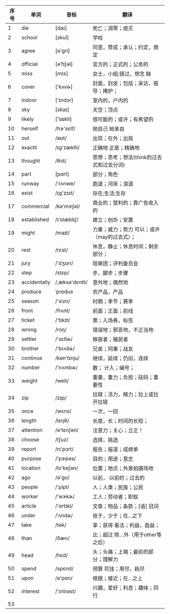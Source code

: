 | 序号 | 单词         | 音标           | 翻译                                          |
| ---- | ------------ | -------------- | --------------------------------------------- |
| 1    | die          | [daɪ]          | 死亡；凋零；熄灭                              |
| 2    | school       | [skul]         | 学校                                          |
| 3    | agree        | [ə'ɡri]        | 同意，赞成；承认；约定，商定                  |
| 4    | official     | [əˈfɪʃəl]      | 官方的；正式的；公务的                        |
| 5    | miss         | [mɪs]          | 女士，小姐;错过，想念 缺                      |
| 6    | cover        | ['kʌvɚ]        | 封面，封皮；包括；采访，报导；掩护；          |
| 7    | indoor       | ['ɪndɔr]       | 室内的，户内的                                |
| 8    | sky          | [skaɪ]         | 天空；顶点                                    |
| 9    | likely       | ['laɪkli]      | 很可能的；或许；有希望的                      |
| 10   | herself      | /hɝ'sɛlf/      | 她自己  她亲自                                |
| 11   | out          | /aʊt/          | 出现；在外；出局                              |
| 12   | exactli      | /ɪɡ'zæktli/    | 正确地 正是；精确地                           |
| 13   | thought      | /θɔt/          | 思想；思考；想法(think的过去式和过去分词)     |
| 14   | part         | [pɑrt]         | 部分；角色                                    |
| 15   | runway       | /'rʌnwe/       | 跑道；河床；滑道                              |
| 16   | exist        | /ɪɡ'zɪst/      | 存在;生活;生存                                |
| 17   | commercial   | /kə'mɝʃəl/     | 商业的；营利的；靠广告收入的                  |
| 18   | established  | /ɪˈstæblɪʃ/    | 建立；创办；安置                              |
| 19   | might        | /maɪt/         | 力量；威力；势力  可以；或许（may的过去式）； |
| 20   | rest         | /rɛst/         | 休息，静止；休息时间；剩余部分；              |
| 21   | jury         | /'dʒʊri/       | 陪审团；评判委员会                            |
| 22   | step         | /stɛp/         | 步，脚步；步骤                                |
| 23   | accidentally | /,æksə'dɛntli/ | 意外地；偶然地                                |
| 24   | produce      | ˈprɒdus        | 农产品，产品                                  |
| 25   | season       | /'sizn/        | 时期；季节；赛季                              |
| 26   | front        | /frʌnt/        | 前面；正面；前线                              |
| 27   | ticket       | /'tɪkɪt/       | 票；入场券，标签                              |
| 28   | wrong        | /rɔŋ/          | 错误地；邪恶地，不正当地                      |
| 29   | settler      | /'sɛtlɚ/       | 移居者；殖民者                                |
| 30   | brother      | /'brʌðɚ/      | 兄弟；同事；战友                              |
| 31   | continue     | /kən'tɪnju/    | 继续，延续；仍旧，连续                        |
| 32   | number       | /'nʌmbɚ/       | 数； 计入；编号；                             |
| 33   | weight       | /weit/         | 重量，重力；负担；砝码；重要性                |
| 34   | zip          | /zɪp/          | 拉链；活力，精力；拉上或拉开拉链              |
| 35   | once         | /wʌns/         | 一次，一回                                    |
| 36   | length       | /lɛŋθ/         | 长度，长；时间的长短；                        |
| 37   | attention    | /ə'tɛnʃən/     | 注意力；关心；立正！                          |
| 38   | choose       | /tʃuz/         | 选择，挑选                                    |
| 39   | report       | /rɪ'pɔrt/      | 报告；报道；成绩单                            |
| 40   | purpose      | /'pɝpəs/       | 目的；用途；意志                              |
| 41   | location     | /lo'keʃən/     | 位置；地点；外景拍摄场地                      |
| 42   | ago          | /ə'ɡo/         | 以前， 以前的；过去的                         |
| 43   | people       | /'pipl/        | 人；人类；民族；公民                          |
| 44   | worker       | /'wɝkɚ/        | 工人；劳动者；职蚁                            |
| 45   | article      | /'ɑrtɪkl/      | 文章；物品；条款；[语] 冠词                   |
| 46   | under        | /'ʌndɚ/        | 低于，少于；在...之下                         |
| 47   | take         | /tek/          | 拿；获得 看法；利益，盈益；                   |
| 48   | than         | /ðæn/          | 比；超过   除…外（用于other等之后）           |
| 49   | head         | /hɛd/          | 头；头痛；上端；最前的部分；理解力            |
| 50   | spend        | /spɛnd/        | 预算 花钱；用尽，耗尽                         |
| 51   | upon         | /ə'pɑn/        | 根据；接近；在…之上                           |
| 52   | interest     | /'ɪntrəst/     | 兴趣，爱好；利息；趣味；同行                  |
| 53     |              |                |                                               |

